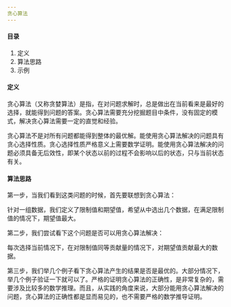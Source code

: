 ```yaml
---
贪心算法
---
```


#### 目录

1. 定义
2. 算法思路
3. 示例

#### 定义

贪心算法（又称贪婪算法）是指，在对问题求解时，总是做出在当前看来是最好的选择，就能得到问题的答案。贪心算法需要充分挖掘题目中条件，没有固定的模式，解决贪心算法需要一定的直觉和经验。

贪心算法不是对所有问题都能得到整体的最优解。能使用贪心算法解决的问题具有贪心选择性质。贪心选择性质严格意义上需要数学证明。能使用贪心算法解决的问题必须具备无后效性，即某个状态以前的过程不会影响以后的状态，只与当前状态有关。

#### 算法思路

第一步，当我们看到这类问题的时候，首先要联想到贪心算法：

针对一组数据，我们定义了限制值和期望值，希望从中选出几个数据，在满足限制值的情况下，期望值最大。

第二步，我们尝试看下这个问题是否可以用贪心算法解决：

每次选择当前情况下，在对限制值同等贡献量的情况下，对期望值贡献最大的数据。

第三步，我们举几个例子看下贪心算法产生的结果是否是最优的。大部分情况下，举几个例子验证一下就可以了。严格的证明贪心算法的正确性，是非常复杂的，需要涉及比较多的数学推理。而且，从实践的角度来说，大部分能用贪心算法解决的问题，贪心算法的正确性都是显而易见的，也不需要严格的数学推导证明。